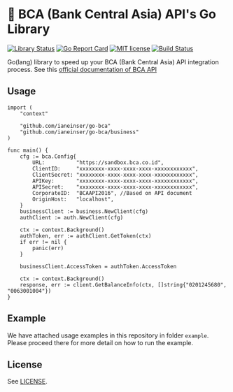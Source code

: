 # 🏦 BCA (Bank Central Asia) API's Go Library

[![Library Status](https://img.shields.io/badge/status-unofficial-yellow.svg)]()
[![Go Report Card](https://goreportcard.com/badge/github.com/ianeinser/go-bca)](https://goreportcard.com/report/github.com/ianeinser/go-bca)
[![MIT license](https://img.shields.io/badge/license-MIT-brightgreen.svg)](LICENSE)
[![Build Status](https://travis-ci.org/ianeinser/go-bca.svg?branch=master)](https://travis-ci.org/ianeinser/go-bca)

Go(lang) library to speed up your BCA (Bank Central Asia) API integration process. See this [official documentation of BCA API](https://developer.bca.co.id/documentation/)

## Usage
```
import (
	"context"

	"github.com/ianeinser/go-bca"
	"github.com/ianeinser/go-bca/business"
)

func main() {
    cfg := bca.Config{
		URL:          "https://sandbox.bca.co.id",
		ClientID:     "xxxxxxxx-xxxx-xxxx-xxxx-xxxxxxxxxxxx",
		ClientSecret: "xxxxxxxx-xxxx-xxxx-xxxx-xxxxxxxxxxxx",
		APIKey:       "xxxxxxxx-xxxx-xxxx-xxxx-xxxxxxxxxxxx",
		APISecret:    "xxxxxxxx-xxxx-xxxx-xxxx-xxxxxxxxxxxx",
		CorporateID:  "BCAAPI2016", //Based on API document
		OriginHost:   "localhost",
	}
	businessClient := business.NewClient(cfg)
	authClient := auth.NewClient(cfg)

	ctx := context.Background()
	authToken, err := authClient.GetToken(ctx)
	if err != nil {
		panic(err)
	}

    businessClient.AccessToken = authToken.AccessToken

    ctx := context.Background()
    response, err := client.GetBalanceInfo(ctx, []string{"0201245680", "0063001004"})
}
```

## Example

We have attached usage examples in this repository in folder `example`.
Please proceed there for more detail on how to run the example.

## License

See [LICENSE](LICENSE).
